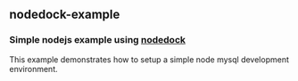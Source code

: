 ## nodedock-example
### Simple nodejs example using [nodedock](https://github.com/siyangbi/nodedock)

This example demonstrates how to setup a simple node mysql development environment. 

